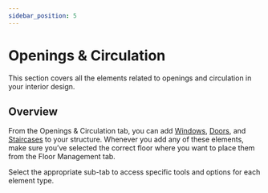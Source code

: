 ```yaml
---
sidebar_position: 5
---
```


# Openings & Circulation

This section covers all the elements related to openings and circulation in your interior design.

## Overview
From the Openings & Circulation tab, you can add [Windows](./openings-circulation/windows.md), [Doors](./openings-circulation/doors.md), and [Staircases](./openings-circulation/stairs.md)  to your structure.
Whenever you add any of these elements, make sure you’ve selected the correct floor where you want to place them from the Floor Management tab.

Select the appropriate sub-tab to access specific tools and options for each element type.
